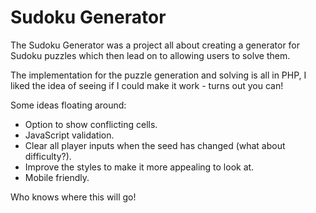 # Sudoku Generator

The Sudoku Generator was a project all about creating a generator for Sudoku puzzles which then lead on to allowing users to solve them.

The implementation for the puzzle generation and solving is all in PHP, I liked the idea of seeing if I could make it work - turns out you can!

Some ideas floating around:
- Option to show conflicting cells.
- JavaScript validation.
- Clear all player inputs when the seed has changed (what about difficulty?).
- Improve the styles to make it more appealing to look at.
- Mobile friendly.

Who knows where this will go!
